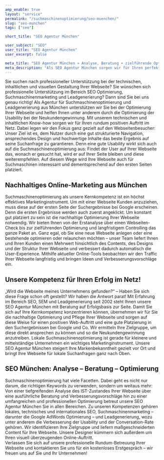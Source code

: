 ```yaml
---
amp_enable: true
layout: "service"
permalink: "/suchmaschinenoptimierung/seo-muenchen/"
slug: "seo-munchen"
tags: ["seo"]

short_title: "SEO Agentur München"

user_subject: "SEO"
user_title: "SEO Agentur München"
user_excerpt: false

meta_title: "SEO Agentur München » Analyse, Beratung + zielführende Optimierung"
meta_description: "Als SEO Agentur München sorgen wir für Ihren perfekten Online-Auftritt! ► SEO, SEM und Leadgenerierung für mehr Traffic auf Ihrer Website ✓ Hier klicken!"
---
```


Sie suchen nach professioneller Unterstützung bei der technischen, inhaltlichen und visuellen Gestaltung Ihrer Webseite? Sie wünschen sich professionelle Unterstützung im Bereich SEO Optimierung, Suchmaschinenmarketing und Leadgenerierung? Dann sind Sie bei uns genau richtig! Als Agentur für Suchmaschinenoptimierung und Leadgenerierung aus München unterstützen wir Sie bei der Optimierung Ihrer Webseite und helfen Ihnen unter anderem durch die Optimierung der Usability bei der Neukundengewinnung. 
Mit unserem technischen und inhaltlichen Know-how sorgen wir für Ihren rundum positiven Auftritt im Netz. Dabei legen wir den Fokus ganz gezielt auf den Webseitenbesucher: Unser Ziel ist es, dem Nutzer durch eine gut strukturierte Navigation, ansprechendes Design und hochwertige Inhalte das beste Ergebnis auf seine Suchanfrage zu garantieren. Denn eine gute Usability wirkt sich auch auf die Suchmaschinenoptimierung aus: Findet der User auf Ihrer Webseite das, wonach er gesucht hat, wird er auf Ihrer Seite bleiben und diese weiterempfehlen. Auf diesem Wege wird Ihre Webseite auch für Suchmaschinen interessant und dementsprechend auf den ersten Seiten platziert. 

## Nachhaltiges Online-Marketing aus München
Suchmaschinenoptimierung als unsere Kernkompetenz ist ein höchst effektives Marketinginstrument. Um mit einer Webseite Kunden anzuziehen, muss diese auf der ersten Seite der Suchergebnisse bei Google erscheinen. Denn die ersten Ergebnisse werden auch zuerst angeklickt. Um konstant gut platziert zu sein ist die nachhaltige Optimierung Ihrer Webseite notwendig. Wir bieten Ihnen von der Erstanalyse über einen Webseiten-Check bis zur zielführenden Optimierung und langfristigem Controlling das ganze Paket an. Ganz egal, ob Sie eine neue Webseite anlegen oder eine bestehende optimieren oder relaunchen möchten – unser Team liefert Ihnen und Ihren Kunden einen Mehrwert hinsichtlich des Contents, des Designs und der Struktur Ihrer Webseite und verbessert dadurch automatisch die User-Experience. Mithilfe aktueller Online-Tools beobachten wir den Traffic Ihrer Webseite langfristig und bringen Ideen und Verbesserungsvorschläge ein. 

## Unsere Kompetenz für Ihren Erfolg im Netz!
„Wird die Webseite meines Unternehmens gefunden?“ – Haben Sie sich diese Frage schon oft gestellt? Wir haben die Antwort parat! Mit Erfahrung im Bereich SEO, SEM und Leadgenerierung seit 2002 steht Ihnen unsere SEO Agentur München mit Beratung auf Erfolgsbasis zur Seite. Damit Sie sich auf Ihre Kernkompetenz konzentrieren können, übernehmen wir für Sie die nachhaltige Optimierung und Pflege Ihrer Webseite und sorgen auf diese Weise für einen positiven Web-Auftritt und eine gute Platzierung in den Suchergebnissen bei Google und Co. Wir ermitteln Ihre Zielgruppe, um diese direkt ansprechen zu können und so die Neukundengewinnung anzutreiben. 
Lokale Suchmaschinenoptimierung ist gerade für kleinere und mittelständige Unternehmen ein wichtiges Marketinginstrument. Unsere SEO Agentur München steigert Ihre Markenbekanntheit gezielt vor Ort und bringt Ihre Webseite für lokale Suchanfragen ganz nach Oben. 

## SEO München: Analyse – Beratung – Optimierung
Suchmaschinenoptimierung hat viele Facetten. Dabei geht es nicht nur darum, die richtigen Keywords zu verwenden, sondern um weitaus mehr: Von einer tiefgreifenden Analyse des IST-Zustandes Ihrer Webseite über eine ausführliche Beratung und Verbesserungsvorschläge hin zu einer umfangreichen und professionellen Optimierung betreut unsere SEO Agentur München Sie in allen Bereichen. Zu unseren Kompetenzen gehören lokales, technisches und internationales SEO, Suchmaschinenmarketing – darunter die Google AdWords Optimierung – und Leadgenerierung, wozu unter anderem die Verbesserung der Usability und der Conversation-Rate gehören. Wir identifizieren Ihre Zielgruppe und liefern maßgeschneiderten Content für Ihre Webseite. Unsere Designer kümmern sich außerdem um Ihren visuell überzeugenden Online-Auftritt.  
Verlassen Sie sich auf unsere professionelle Rundum-Betreuung Ihrer Webseite und kontaktieren Sie uns für ein kostenloses Erstgespräch – wir freuen uns auf Sie und Ihr Unternehmen!

